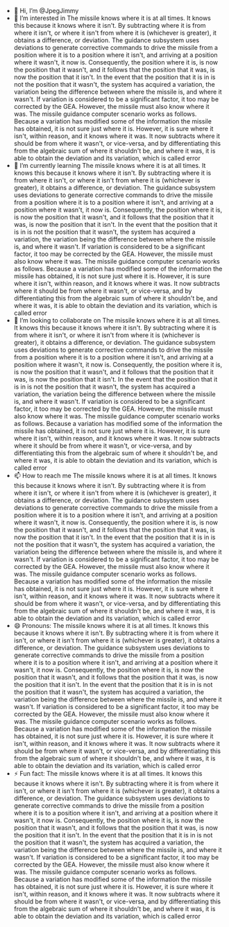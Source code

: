 - 👋 Hi, I’m @JpegJimmy
- 👀 I’m interested in The missile knows where it is at all times. It knows this because it knows where it isn't. By subtracting where it is from where it isn't, or where it isn't from where it is (whichever is greater), it obtains a difference, or deviation. The guidance subsystem uses deviations to generate corrective commands to drive the missile from a position where it is to a position where it isn't, and arriving at a position where it wasn't, it now is. Consequently, the position where it is, is now the position that it wasn't, and it follows that the position that it was, is now the position that it isn't.
In the event that the position that it is in is not the position that it wasn't, the system has acquired a variation, the variation being the difference between where the missile is, and where it wasn't. If variation is considered to be a significant factor, it too may be corrected by the GEA. However, the missile must also know where it was.
The missile guidance computer scenario works as follows. Because a variation has modified some of the information the missile has obtained, it is not sure just where it is. However, it is sure where it isn't, within reason, and it knows where it was. It now subtracts where it should be from where it wasn't, or vice-versa, and by differentiating this from the algebraic sum of where it shouldn't be, and where it was, it is able to obtain the deviation and its variation, which is called error
- 🌱 I’m currently learning The missile knows where it is at all times. It knows this because it knows where it isn't. By subtracting where it is from where it isn't, or where it isn't from where it is (whichever is greater), it obtains a difference, or deviation. The guidance subsystem uses deviations to generate corrective commands to drive the missile from a position where it is to a position where it isn't, and arriving at a position where it wasn't, it now is. Consequently, the position where it is, is now the position that it wasn't, and it follows that the position that it was, is now the position that it isn't.
In the event that the position that it is in is not the position that it wasn't, the system has acquired a variation, the variation being the difference between where the missile is, and where it wasn't. If variation is considered to be a significant factor, it too may be corrected by the GEA. However, the missile must also know where it was.
The missile guidance computer scenario works as follows. Because a variation has modified some of the information the missile has obtained, it is not sure just where it is. However, it is sure where it isn't, within reason, and it knows where it was. It now subtracts where it should be from where it wasn't, or vice-versa, and by differentiating this from the algebraic sum of where it shouldn't be, and where it was, it is able to obtain the deviation and its variation, which is called error
- 💞️ I’m looking to collaborate on The missile knows where it is at all times. It knows this because it knows where it isn't. By subtracting where it is from where it isn't, or where it isn't from where it is (whichever is greater), it obtains a difference, or deviation. The guidance subsystem uses deviations to generate corrective commands to drive the missile from a position where it is to a position where it isn't, and arriving at a position where it wasn't, it now is. Consequently, the position where it is, is now the position that it wasn't, and it follows that the position that it was, is now the position that it isn't.
In the event that the position that it is in is not the position that it wasn't, the system has acquired a variation, the variation being the difference between where the missile is, and where it wasn't. If variation is considered to be a significant factor, it too may be corrected by the GEA. However, the missile must also know where it was.
The missile guidance computer scenario works as follows. Because a variation has modified some of the information the missile has obtained, it is not sure just where it is. However, it is sure where it isn't, within reason, and it knows where it was. It now subtracts where it should be from where it wasn't, or vice-versa, and by differentiating this from the algebraic sum of where it shouldn't be, and where it was, it is able to obtain the deviation and its variation, which is called error
- 📫 How to reach me The missile knows where it is at all times. It knows this because it knows where it isn't. By subtracting where it is from where it isn't, or where it isn't from where it is (whichever is greater), it obtains a difference, or deviation. The guidance subsystem uses deviations to generate corrective commands to drive the missile from a position where it is to a position where it isn't, and arriving at a position where it wasn't, it now is. Consequently, the position where it is, is now the position that it wasn't, and it follows that the position that it was, is now the position that it isn't.
In the event that the position that it is in is not the position that it wasn't, the system has acquired a variation, the variation being the difference between where the missile is, and where it wasn't. If variation is considered to be a significant factor, it too may be corrected by the GEA. However, the missile must also know where it was.
The missile guidance computer scenario works as follows. Because a variation has modified some of the information the missile has obtained, it is not sure just where it is. However, it is sure where it isn't, within reason, and it knows where it was. It now subtracts where it should be from where it wasn't, or vice-versa, and by differentiating this from the algebraic sum of where it shouldn't be, and where it was, it is able to obtain the deviation and its variation, which is called error
- 😄 Pronouns: The missile knows where it is at all times. It knows this because it knows where it isn't. By subtracting where it is from where it isn't, or where it isn't from where it is (whichever is greater), it obtains a difference, or deviation. The guidance subsystem uses deviations to generate corrective commands to drive the missile from a position where it is to a position where it isn't, and arriving at a position where it wasn't, it now is. Consequently, the position where it is, is now the position that it wasn't, and it follows that the position that it was, is now the position that it isn't.
In the event that the position that it is in is not the position that it wasn't, the system has acquired a variation, the variation being the difference between where the missile is, and where it wasn't. If variation is considered to be a significant factor, it too may be corrected by the GEA. However, the missile must also know where it was.
The missile guidance computer scenario works as follows. Because a variation has modified some of the information the missile has obtained, it is not sure just where it is. However, it is sure where it isn't, within reason, and it knows where it was. It now subtracts where it should be from where it wasn't, or vice-versa, and by differentiating this from the algebraic sum of where it shouldn't be, and where it was, it is able to obtain the deviation and its variation, which is called error
- ⚡ Fun fact: The missile knows where it is at all times. It knows this because it knows where it isn't. By subtracting where it is from where it isn't, or where it isn't from where it is (whichever is greater), it obtains a difference, or deviation. The guidance subsystem uses deviations to generate corrective commands to drive the missile from a position where it is to a position where it isn't, and arriving at a position where it wasn't, it now is. Consequently, the position where it is, is now the position that it wasn't, and it follows that the position that it was, is now the position that it isn't.
In the event that the position that it is in is not the position that it wasn't, the system has acquired a variation, the variation being the difference between where the missile is, and where it wasn't. If variation is considered to be a significant factor, it too may be corrected by the GEA. However, the missile must also know where it was.
The missile guidance computer scenario works as follows. Because a variation has modified some of the information the missile has obtained, it is not sure just where it is. However, it is sure where it isn't, within reason, and it knows where it was. It now subtracts where it should be from where it wasn't, or vice-versa, and by differentiating this from the algebraic sum of where it shouldn't be, and where it was, it is able to obtain the deviation and its variation, which is called error

<!---
JpegJimmy/JpegJimmy is a ✨ special ✨ repository because its `README.md` (this file) appears on your GitHub profile.
You can click the Preview link to take a look at your changes.
--->
